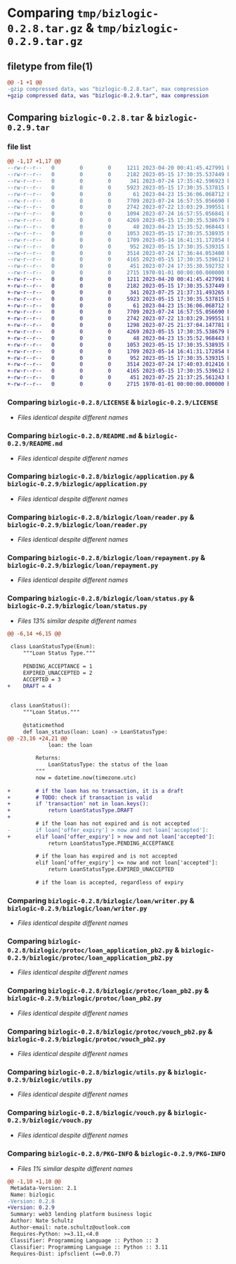# Comparing `tmp/bizlogic-0.2.8.tar.gz` & `tmp/bizlogic-0.2.9.tar.gz`

## filetype from file(1)

```diff
@@ -1 +1 @@
-gzip compressed data, was "bizlogic-0.2.8.tar", max compression
+gzip compressed data, was "bizlogic-0.2.9.tar", max compression
```

## Comparing `bizlogic-0.2.8.tar` & `bizlogic-0.2.9.tar`

### file list

```diff
@@ -1,17 +1,17 @@
--rw-r--r--   0        0        0     1211 2023-04-20 00:41:45.427991 bizlogic-0.2.8/LICENSE
--rw-r--r--   0        0        0     2182 2023-05-15 17:30:35.537449 bizlogic-0.2.8/README.md
--rw-r--r--   0        0        0      341 2023-07-24 17:35:42.596923 bizlogic-0.2.8/bizlogic/__init__.py
--rw-r--r--   0        0        0     5923 2023-05-15 17:30:35.537815 bizlogic-0.2.8/bizlogic/application.py
--rw-r--r--   0        0        0       61 2023-04-23 15:36:06.068712 bizlogic-0.2.8/bizlogic/loan/__init__.py
--rw-r--r--   0        0        0     7709 2023-07-24 16:57:55.056690 bizlogic-0.2.8/bizlogic/loan/reader.py
--rw-r--r--   0        0        0     2742 2023-07-22 13:03:29.399551 bizlogic-0.2.8/bizlogic/loan/repayment.py
--rw-r--r--   0        0        0     1094 2023-07-24 16:57:55.056841 bizlogic-0.2.8/bizlogic/loan/status.py
--rw-r--r--   0        0        0     4269 2023-05-15 17:30:35.538679 bizlogic-0.2.8/bizlogic/loan/writer.py
--rw-r--r--   0        0        0       48 2023-04-23 15:35:52.968443 bizlogic-0.2.8/bizlogic/protoc/__init__.py
--rw-r--r--   0        0        0     1053 2023-05-15 17:30:35.538935 bizlogic-0.2.8/bizlogic/protoc/loan_application_pb2.py
--rw-r--r--   0        0        0     1709 2023-05-14 16:41:31.172854 bizlogic-0.2.8/bizlogic/protoc/loan_pb2.py
--rw-r--r--   0        0        0      952 2023-05-15 17:30:35.539315 bizlogic-0.2.8/bizlogic/protoc/vouch_pb2.py
--rw-r--r--   0        0        0     3514 2023-07-24 17:36:44.053400 bizlogic-0.2.8/bizlogic/utils.py
--rw-r--r--   0        0        0     4165 2023-05-15 17:30:35.539612 bizlogic-0.2.8/bizlogic/vouch.py
--rw-r--r--   0        0        0      451 2023-07-24 17:35:30.592732 bizlogic-0.2.8/pyproject.toml
--rw-r--r--   0        0        0     2715 1970-01-01 00:00:00.000000 bizlogic-0.2.8/PKG-INFO
+-rw-r--r--   0        0        0     1211 2023-04-20 00:41:45.427991 bizlogic-0.2.9/LICENSE
+-rw-r--r--   0        0        0     2182 2023-05-15 17:30:35.537449 bizlogic-0.2.9/README.md
+-rw-r--r--   0        0        0      341 2023-07-25 21:37:31.493265 bizlogic-0.2.9/bizlogic/__init__.py
+-rw-r--r--   0        0        0     5923 2023-05-15 17:30:35.537815 bizlogic-0.2.9/bizlogic/application.py
+-rw-r--r--   0        0        0       61 2023-04-23 15:36:06.068712 bizlogic-0.2.9/bizlogic/loan/__init__.py
+-rw-r--r--   0        0        0     7709 2023-07-24 16:57:55.056690 bizlogic-0.2.9/bizlogic/loan/reader.py
+-rw-r--r--   0        0        0     2742 2023-07-22 13:03:29.399551 bizlogic-0.2.9/bizlogic/loan/repayment.py
+-rw-r--r--   0        0        0     1298 2023-07-25 21:37:04.147781 bizlogic-0.2.9/bizlogic/loan/status.py
+-rw-r--r--   0        0        0     4269 2023-05-15 17:30:35.538679 bizlogic-0.2.9/bizlogic/loan/writer.py
+-rw-r--r--   0        0        0       48 2023-04-23 15:35:52.968443 bizlogic-0.2.9/bizlogic/protoc/__init__.py
+-rw-r--r--   0        0        0     1053 2023-05-15 17:30:35.538935 bizlogic-0.2.9/bizlogic/protoc/loan_application_pb2.py
+-rw-r--r--   0        0        0     1709 2023-05-14 16:41:31.172854 bizlogic-0.2.9/bizlogic/protoc/loan_pb2.py
+-rw-r--r--   0        0        0      952 2023-05-15 17:30:35.539315 bizlogic-0.2.9/bizlogic/protoc/vouch_pb2.py
+-rw-r--r--   0        0        0     3514 2023-07-24 17:40:03.012416 bizlogic-0.2.9/bizlogic/utils.py
+-rw-r--r--   0        0        0     4165 2023-05-15 17:30:35.539612 bizlogic-0.2.9/bizlogic/vouch.py
+-rw-r--r--   0        0        0      451 2023-07-25 21:37:25.561243 bizlogic-0.2.9/pyproject.toml
+-rw-r--r--   0        0        0     2715 1970-01-01 00:00:00.000000 bizlogic-0.2.9/PKG-INFO
```

### Comparing `bizlogic-0.2.8/LICENSE` & `bizlogic-0.2.9/LICENSE`

 * *Files identical despite different names*

### Comparing `bizlogic-0.2.8/README.md` & `bizlogic-0.2.9/README.md`

 * *Files identical despite different names*

### Comparing `bizlogic-0.2.8/bizlogic/application.py` & `bizlogic-0.2.9/bizlogic/application.py`

 * *Files identical despite different names*

### Comparing `bizlogic-0.2.8/bizlogic/loan/reader.py` & `bizlogic-0.2.9/bizlogic/loan/reader.py`

 * *Files identical despite different names*

### Comparing `bizlogic-0.2.8/bizlogic/loan/repayment.py` & `bizlogic-0.2.9/bizlogic/loan/repayment.py`

 * *Files identical despite different names*

### Comparing `bizlogic-0.2.8/bizlogic/loan/status.py` & `bizlogic-0.2.9/bizlogic/loan/status.py`

 * *Files 13% similar despite different names*

```diff
@@ -6,14 +6,15 @@
 
 class LoanStatusType(Enum):
     """Loan Status Type."""
 
     PENDING_ACCEPTANCE = 1
     EXPIRED_UNACCEPTED = 2
     ACCEPTED = 3
+    DRAFT = 4
 
 
 class LoanStatus():
     """Loan Status."""
 
     @staticmethod
     def loan_status(loan: Loan) -> LoanStatusType:
@@ -23,16 +24,21 @@
             loan: the loan
 
         Returns:
             LoanStatusType: the status of the loan
         """
         now = datetime.now(timezone.utc)
 
+        # if the loan has no transaction, it is a draft
+        # TODO: check if transaction is valid
+        if 'transaction' not in loan.keys():
+            return LoanStatusType.DRAFT
+
         # if the loan has not expired and is not accepted
-        if loan['offer_expiry'] > now and not loan['accepted']:
+        elif loan['offer_expiry'] > now and not loan['accepted']:
             return LoanStatusType.PENDING_ACCEPTANCE
 
         # if the loan has expired and is not accepted
         elif loan['offer_expiry'] <= now and not loan['accepted']:
             return LoanStatusType.EXPIRED_UNACCEPTED
 
         # if the loan is accepted, regardless of expiry
```

### Comparing `bizlogic-0.2.8/bizlogic/loan/writer.py` & `bizlogic-0.2.9/bizlogic/loan/writer.py`

 * *Files identical despite different names*

### Comparing `bizlogic-0.2.8/bizlogic/protoc/loan_application_pb2.py` & `bizlogic-0.2.9/bizlogic/protoc/loan_application_pb2.py`

 * *Files identical despite different names*

### Comparing `bizlogic-0.2.8/bizlogic/protoc/loan_pb2.py` & `bizlogic-0.2.9/bizlogic/protoc/loan_pb2.py`

 * *Files identical despite different names*

### Comparing `bizlogic-0.2.8/bizlogic/protoc/vouch_pb2.py` & `bizlogic-0.2.9/bizlogic/protoc/vouch_pb2.py`

 * *Files identical despite different names*

### Comparing `bizlogic-0.2.8/bizlogic/utils.py` & `bizlogic-0.2.9/bizlogic/utils.py`

 * *Files identical despite different names*

### Comparing `bizlogic-0.2.8/bizlogic/vouch.py` & `bizlogic-0.2.9/bizlogic/vouch.py`

 * *Files identical despite different names*

### Comparing `bizlogic-0.2.8/PKG-INFO` & `bizlogic-0.2.9/PKG-INFO`

 * *Files 1% similar despite different names*

```diff
@@ -1,10 +1,10 @@
 Metadata-Version: 2.1
 Name: bizlogic
-Version: 0.2.8
+Version: 0.2.9
 Summary: web3 lending platform business logic
 Author: Nate Schultz
 Author-email: nate.schultz@outlook.com
 Requires-Python: >=3.11,<4.0
 Classifier: Programming Language :: Python :: 3
 Classifier: Programming Language :: Python :: 3.11
 Requires-Dist: ipfsclient (==0.0.7)
```

